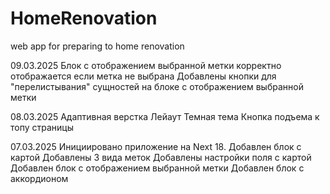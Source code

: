 # HomeRenovation
web app for preparing to home renovation

09.03.2025
Блок с отображением выбранной метки корректно отображается если метка не выбрана
Добавлены кнопки для "перелистывания" сущностей на блоке с отображением выбранной метки

08.03.2025
Адаптивная верстка
Лейаут
Темная тема
Кнопка подъема к топу страницы

07.03.2025
Инициировано приложение на Next 18.
Добавлен блок с картой
Добавлены 3 вида меток
Добавлены настройки поля с картой
Добавлен блок с отображением выбранной метки
Добавлен блок с аккордионом